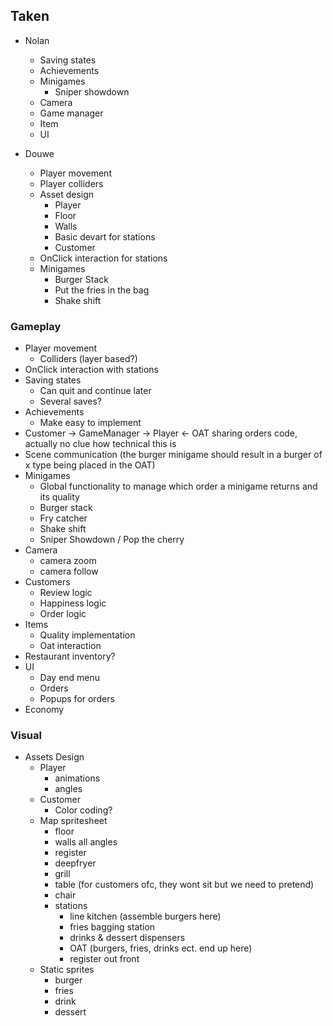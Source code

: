## Taken

- Nolan
    - Saving states
    - Achievements
    - Minigames
        - Sniper showdown
    - Camera
    - Game manager
    - Item
    - UI

- Douwe
    - Player movement
    - Player colliders
    - Asset design
        - Player
        - Floor
        - Walls
        - Basic devart for stations
        - Customer
    - OnClick interaction for stations
    - Minigames
        - Burger Stack
        - Put the fries in the bag
        - Shake shift

### Gameplay

- Player movement
    - Colliders (layer based?)
- OnClick interaction with stations
- Saving states
    - Can quit and continue later
    - Several saves?
- Achievements
    - Make easy to implement
- Customer -> GameManager -> Player <- OAT sharing orders code, actually no clue how technical this is
- Scene communication (the burger minigame should result in a burger of x type being placed in the OAT)
- Minigames
    - Global functionality to manage which order a minigame returns and its quality
    - Burger stack
    - Fry catcher
    - Shake shift
    - Sniper Showdown / Pop the cherry
- Camera
    - camera zoom
    - camera follow
- Customers
    - Review logic
    - Happiness logic
    - Order logic
- Items
    - Quality implementation
    - Oat interaction
- Restaurant inventory?
- UI
    - Day end menu
    - Orders
    - Popups for orders
- Economy


### Visual

- Assets Design
    - Player
        - animations
        - angles
    - Customer
        - Color coding?
    - Map spritesheet
        - floor
        - walls all angles
        - register
        - deepfryer
        - grill
        - table (for customers ofc, they wont sit but we need to pretend)
        - chair
        - stations
            - line kitchen (assemble burgers here)
            - fries bagging station
            - drinks & dessert dispensers
            - OAT (burgers, fries, drinks ect. end up here)
            - register out front
    - Static sprites
        - burger
        - fries
        - drink
        - dessert
